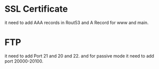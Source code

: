 # SSL Certificate
it need to add AAA records in Rout53 and A Record for www and main.

# FTP
it need to add Port 21 and 20 and 22. and for passive mode it need to add port 20000-20100.
